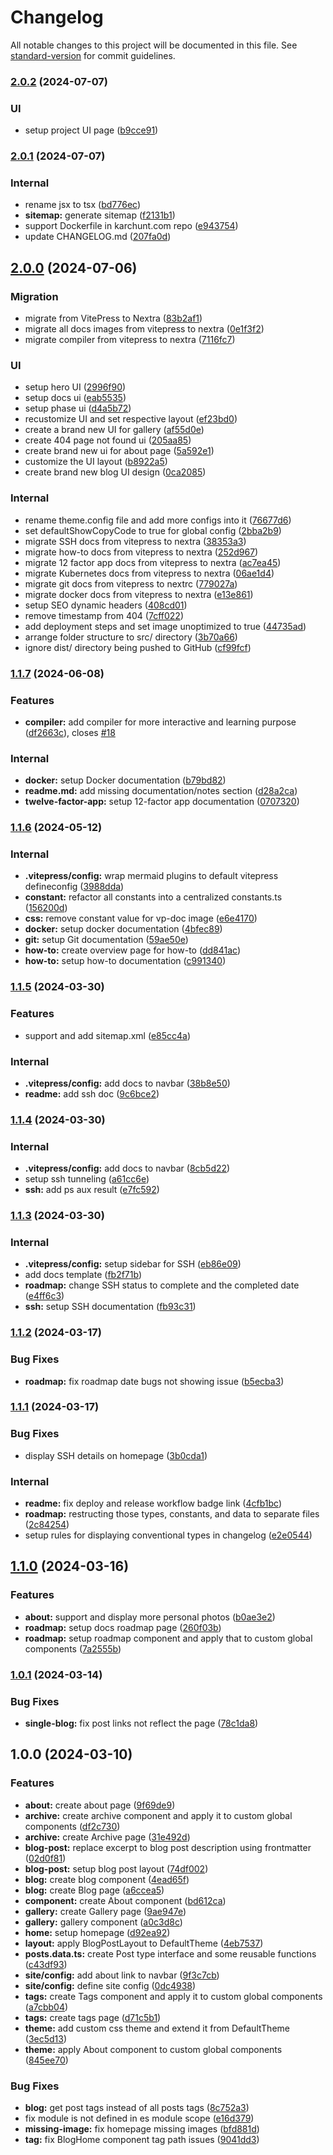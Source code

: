 # Changelog

All notable changes to this project will be documented in this file. See [standard-version](https://github.com/conventional-changelog/standard-version) for commit guidelines.

### [2.0.2](https://github.com/KarChunT/karchunt.com/compare/v2.0.1...v2.0.2) (2024-07-07)


### UI

* setup project UI page ([b9cce91](https://github.com/KarChunT/karchunt.com/commit/b9cce9183a1117a581948a757f18c52aeca503bd))

### [2.0.1](https://github.com/KarChunT/karchunt.com/compare/v2.0.0...v2.0.1) (2024-07-07)


### Internal

* rename jsx to tsx ([bd776ec](https://github.com/KarChunT/karchunt.com/commit/bd776ec5b606b383ab2cfc194ccb12e29875e770))
* **sitemap:** generate sitemap ([f2131b1](https://github.com/KarChunT/karchunt.com/commit/f2131b1f9fe155631cbbbec4880b134936bcc379))
* support Dockerfile in karchunt.com repo ([e943754](https://github.com/KarChunT/karchunt.com/commit/e943754404286a6fab34408274845eb6ab0f20d2))
* update CHANGELOG.md ([207fa0d](https://github.com/KarChunT/karchunt.com/commit/207fa0d2e88297ff0c4a5d25b812935d74e6175a))

## [2.0.0](https://github.com/KarChunT/karchunt.com/compare/v1.1.7...v2.0.0) (2024-07-06)

### Migration

* migrate from VitePress to Nextra ([83b2af1](https://github.com/KarChunT/karchunt.com/pull/20/commits/83b2af1b2f43544d310e1f84c88eaf1b128fc04b))
* migrate all docs images from vitepress to nextra ([0e1f3f2](https://github.com/KarChunT/karchunt.com/pull/20/commits/0e1f3f2d2eac566d82d6cf722f1c6daf9e85a0ab))
* migrate compiler from vitepress to nextra ([7116fc7](https://github.com/KarChunT/karchunt.com/pull/20/commits/7116fc72983d9ab89f0d8377398a7d169ad05d66))

### UI

* setup hero UI ([2996f90](https://github.com/KarChunT/karchunt.com/pull/20/commits/2996f90ff75bf1cb4d00f61e5b9d3b02e7e5af3e))
* setup docs ui ([eab5535](https://github.com/KarChunT/karchunt.com/pull/20/commits/eab55351c54adb7819af078021a23c27d8b1b83b))
* setup phase ui ([d4a5b72](https://github.com/KarChunT/karchunt.com/pull/20/commits/d4a5b724aab166b78b19d916f1c2cd067712eba0))
* recustomize UI and set respective layout ([ef23bd0](https://github.com/KarChunT/karchunt.com/pull/20/commits/ef23bd047fc77062393bb9873080262e3d0d385c))
* create a brand new UI for gallery ([af55d0e](https://github.com/KarChunT/karchunt.com/pull/20/commits/af55d0ec3de0cf102f3fd0bae54e77feea116c7f))
* create 404 page not found ui ([205aa85](https://github.com/KarChunT/karchunt.com/pull/20/commits/205aa85f0680eaff1d5771b4e640fb8f09a46a00))
* create brand new ui for about page ([5a592e1](https://github.com/KarChunT/karchunt.com/pull/20/commits/5a592e1d283e0c0cd080709054f47ffdaa3a0ea8))
* customize the UI layout ([b8922a5](https://github.com/KarChunT/karchunt.com/pull/20/commits/b8922a5b69b9f924c7658ca33e14728f43be7680))
* create brand new blog UI design ([0ca2085](https://github.com/KarChunT/karchunt.com/pull/20/commits/0ca2085ceeb4f755f51d2395929f8e6866d2d4a3))

### Internal

* rename theme.config file and add more configs into it ([76677d6](https://github.com/KarChunT/karchunt.com/pull/20/commits/76677d6d51b1c2a7061f79c03198f7c47cf1494a))
* set defaultShowCopyCode to true for global config ([2bba2b9](https://github.com/KarChunT/karchunt.com/pull/20/commits/2bba2b9e4b1cddcc88f0b1ea8bc1c8c298771dff))
* migrate SSH docs from vitepress to nextra ([38353a3](https://github.com/KarChunT/karchunt.com/pull/20/commits/38353a30e4baeb2169b8df1cf664eb57af50b827))
* migrate how-to docs from vitepress to nextra ([252d967](https://github.com/KarChunT/karchunt.com/pull/20/commits/252d96721442f2c116b46b6c49f1b45ac43f19db))
* migrate 12 factor app docs from vitepress to nextra ([ac7ea45](https://github.com/KarChunT/karchunt.com/pull/20/commits/ac7ea457645a884bfafe0e0e910582149cc7595a))
* migrate Kubernetes docs from vitepress to nextra ([06ae1d4](https://github.com/KarChunT/karchunt.com/pull/20/commits/06ae1d4ad4a002958c846d7e17b8b958acef9f4e))
* migrate git docs from vitepress to nextrc ([779027a](https://github.com/KarChunT/karchunt.com/pull/20/commits/779027a49f8ae5ed3554e3c8044f7eda376f3c02))
* migrate docker docs from vitepress to nextra ([e13e861](https://github.com/KarChunT/karchunt.com/pull/20/commits/e13e861a6fa174f8a9cc279259405810b49b9720))
* setup SEO dynamic headers ([408cd01](https://github.com/KarChunT/karchunt.com/pull/20/commits/408cd01c4bd7575f6eb5e19dc26542adade36bf6))
* remove timestamp from 404 ([7cff022](https://github.com/KarChunT/karchunt.com/pull/20/commits/7cff022e331c0bf06dddfb142a23f47a76b11ea1))
* add deployment steps and set image unoptimized to true ([44735ad](https://github.com/KarChunT/karchunt.com/pull/20/commits/44735ad72c25037f51bee950c7f9e1c8644a803a))
* arrange folder structure to src/ directory ([3b70a66](https://github.com/KarChunT/karchunt.com/pull/20/commits/3b70a66458b745ebea36361aa4bd3253c68a618b))
* ignore dist/ directory being pushed to GitHub ([cf99fcf](https://github.com/KarChunT/karchunt.com/pull/20/commits/cf99fcfdbca3ec8af308c5676e94394517251695))


### [1.1.7](https://github.com/KarChunT/karchunt.com/compare/v1.1.6...v1.1.7) (2024-06-08)


### Features

* **compiler:** add compiler for more interactive and learning purpose ([df2663c](https://github.com/KarChunT/karchunt.com/commit/df2663c8675f7277611584af4d977743d46f8140)), closes [#18](https://github.com/KarChunT/karchunt.com/issues/18)


### Internal

* **docker:** setup Docker documentation ([b79bd82](https://github.com/KarChunT/karchunt.com/commit/b79bd828b1c923f9f71ef480252c7b392b47ba43))
* **readme.md:** add missing documentation/notes section ([d28a2ca](https://github.com/KarChunT/karchunt.com/commit/d28a2ca0b3c5df3cdc0833f403174aa54fcde02a))
* **twelve-factor-app:** setup 12-factor app documentation ([0707320](https://github.com/KarChunT/karchunt.com/commit/0707320ef6a0fff131b74092a7afc64acd271621))

### [1.1.6](https://github.com/KarChunT/karchunt.com/compare/v1.1.5...v1.1.6) (2024-05-12)


### Internal

* **.vitepress/config:** wrap mermaid plugins to default vitepress defineconfig ([3988dda](https://github.com/KarChunT/karchunt.com/commit/3988ddad5c51a16f4e3d551c774c484893a2e284))
* **constant:** refactor all constants into a centralized constants.ts ([156200d](https://github.com/KarChunT/karchunt.com/commit/156200dcc7634342d1d2b3b448bae3e24c0129cf))
* **css:** remove constant value for vp-doc image ([e6e4170](https://github.com/KarChunT/karchunt.com/commit/e6e4170ffa19b1506d4dcd9b0a4b8e4dd4c0c507))
* **docker:** setup docker documentation ([4bfec89](https://github.com/KarChunT/karchunt.com/commit/4bfec896e8a0f46272783a0255ac9e034e1abb95))
* **git:** setup Git documentation ([59ae50e](https://github.com/KarChunT/karchunt.com/commit/59ae50e0032eea145cba973b81688fbb79179d91))
* **how-to:** create overview page for how-to ([dd841ac](https://github.com/KarChunT/karchunt.com/commit/dd841acbf648ef2744d2c014c71f4be082136cc8))
* **how-to:** setup how-to documentation ([c991340](https://github.com/KarChunT/karchunt.com/commit/c9913407393435aa35bbb7e4409d880bf6401872))

### [1.1.5](https://github.com/KarChunT/karchunt.com/compare/v1.1.4...v1.1.5) (2024-03-30)


### Features

* support and add sitemap.xml ([e85cc4a](https://github.com/KarChunT/karchunt.com/commit/e85cc4af3efa80515d3c614ba3baed7cfc1611c1))


### Internal

* **.vitepress/config:** add docs to navbar ([38b8e50](https://github.com/KarChunT/karchunt.com/commit/38b8e50ef51d77b5fb892ee102ea2803ba1d7001))
* **readme:** add ssh doc ([9c6bce2](https://github.com/KarChunT/karchunt.com/commit/9c6bce2c1bd30146c4fb1c772b6133dd5fbb22d4))

### [1.1.4](https://github.com/KarChunT/karchunt.com/compare/v1.1.3...v1.1.4) (2024-03-30)


### Internal

* **.vitepress/config:** add docs to navbar ([8cb5d22](https://github.com/KarChunT/karchunt.com/commit/8cb5d22e80d00f5e8227ca2cb19f53af4287ddda))
* setup ssh tunneling ([a61cc6e](https://github.com/KarChunT/karchunt.com/commit/a61cc6ea0e7fc619178e7d45e03d4659a4a7dcd7))
* **ssh:** add ps aux result ([e7fc592](https://github.com/KarChunT/karchunt.com/commit/e7fc592c1365d7e750ab3e0adcfcd23ba1864505))

### [1.1.3](https://github.com/KarChunT/karchunt.com/compare/v1.1.2...v1.1.3) (2024-03-30)


### Internal

* **.vitepress/config:** setup sidebar for SSH ([eb86e09](https://github.com/KarChunT/karchunt.com/commit/eb86e090cf673f71f35bdf5d4468189cc7f10da5))
* add docs template ([fb2f71b](https://github.com/KarChunT/karchunt.com/commit/fb2f71b26fc14740c85b28e8019e7af8038007d9))
* **roadmap:** change SSH status to complete and the completed date ([e4ff6c3](https://github.com/KarChunT/karchunt.com/commit/e4ff6c3ba57b62f2ebb8808c271d7a55595a3dca))
* **ssh:** setup SSH documentation ([fb93c31](https://github.com/KarChunT/karchunt.com/commit/fb93c31b64c4678ace35e07850a8ca92665c91be))

### [1.1.2](https://github.com/KarChunT/karchunt.com/compare/v1.1.1...v1.1.2) (2024-03-17)


### Bug Fixes

* **roadmap:** fix roadmap date bugs not showing issue ([b5ecba3](https://github.com/KarChunT/karchunt.com/commit/b5ecba34f4837380bd4bf7aa7bd95e83538a67a4))

### [1.1.1](https://github.com/KarChunT/karchunt.com/compare/v1.1.0...v1.1.1) (2024-03-17)


### Bug Fixes

* display SSH details on homepage ([3b0cda1](https://github.com/KarChunT/karchunt.com/commit/3b0cda1c4799c71551c04e4102f1977a86d43961))


### Internal

* **readme:** fix deploy and release workflow badge link ([4cfb1bc](https://github.com/KarChunT/karchunt.com/commit/4cfb1bcf8a041e789d7fa61871c469f55d06d9b1))
* **roadmap:** restructing those types, constants, and data to separate files ([2c84254](https://github.com/KarChunT/karchunt.com/commit/2c84254675588decb2981b33560fa6002e46bdc8))
* setup rules for displaying conventional types in changelog ([e2e0544](https://github.com/KarChunT/karchunt.com/commit/e2e0544430ff70132095052d6b18910200dc58fe))

## [1.1.0](https://github.com/KarChunT/karchunt.com/compare/v1.0.1...v1.1.0) (2024-03-16)


### Features

* **about:** support and display more personal photos ([b0ae3e2](https://github.com/KarChunT/karchunt.com/commit/b0ae3e24287591938c872f1b5131a0e18a76a70f))
* **roadmap:** setup docs roadmap page ([260f03b](https://github.com/KarChunT/karchunt.com/commit/260f03b6a9e874ff6f498a00975feb7ee90e4bf1))
* **roadmap:** setup roadmap component and apply that to custom global components ([7a2555b](https://github.com/KarChunT/karchunt.com/commit/7a2555b7364385333da6e8b8afc2602a3d538e29))

### [1.0.1](https://github.com/KarChunT/karchunt.com/compare/v1.0.0...v1.0.1) (2024-03-14)


### Bug Fixes

* **single-blog:** fix post links not reflect the page ([78c1da8](https://github.com/KarChunT/karchunt.com/commit/78c1da8480832b173befc7f089c44185fa814f59))

## 1.0.0 (2024-03-10)


### Features

* **about:** create about page ([9f69de9](https://github.com/KarChunT/karchunt.com/commit/9f69de90985475564f57932d89ec7b192bb825db))
* **archive:** create archive component and apply it to custom global components ([df2c730](https://github.com/KarChunT/karchunt.com/commit/df2c73028a3668aeda957f255c3c019bf1d24349))
* **archive:** create Archive page ([31e492d](https://github.com/KarChunT/karchunt.com/commit/31e492de5c982bd4b9af58f6df8df5bc610ffe5c))
* **blog-post:** replace excerpt to blog post description using frontmatter ([02d0f81](https://github.com/KarChunT/karchunt.com/commit/02d0f81a1e1fa420b1300dc7169b89e2d7535e47))
* **blog-post:** setup blog post layout ([74df002](https://github.com/KarChunT/karchunt.com/commit/74df002fb39f6ccfceffbd21d15b85f1ac67ca14))
* **blog:** create blog component ([4ead65f](https://github.com/KarChunT/karchunt.com/commit/4ead65ff6761582394c49b41eb7992b508c073f0))
* **blog:** create Blog page ([a6ccea5](https://github.com/KarChunT/karchunt.com/commit/a6ccea55581ee1e3eb7904123217602d77bbb03a))
* **component:** create About component ([bd612ca](https://github.com/KarChunT/karchunt.com/commit/bd612ca95c95fb9797fd357c500451b7a63b1fc2))
* **gallery:** create Gallery page ([9ae947e](https://github.com/KarChunT/karchunt.com/commit/9ae947e966b41e4228ade173166724a2e7e7e0d0))
* **gallery:** gallery component ([a0c3d8c](https://github.com/KarChunT/karchunt.com/commit/a0c3d8ce862bf60053b3ce133e940798c1f3e551))
* **home:** setup homepage ([d92ea92](https://github.com/KarChunT/karchunt.com/commit/d92ea923ed996a26e52a6e8f950099d6167ba067))
* **layout:** apply BlogPostLayout to DefaultTheme ([4eb7537](https://github.com/KarChunT/karchunt.com/commit/4eb753757bf832780a2ec4790eacbd627a16e16a))
* **posts.data.ts:** create Post type interface and some reusable functions ([c43df93](https://github.com/KarChunT/karchunt.com/commit/c43df935044b45d24b40b249ba81c1fc29a0de3f))
* **site/config:** add about link to navbar ([9f3c7cb](https://github.com/KarChunT/karchunt.com/commit/9f3c7cb45f21f81e43011ffed1ed7dead20709f1))
* **site/config:** define site config ([0dc4938](https://github.com/KarChunT/karchunt.com/commit/0dc4938ec52099001b473123481af7e45f826e63))
* **tags:** create Tags component and apply it to custom global components ([a7cbb04](https://github.com/KarChunT/karchunt.com/commit/a7cbb0417a0b90e5395bed343b6ff1a4a5dc45e3))
* **tags:** create tags page ([d71c5b1](https://github.com/KarChunT/karchunt.com/commit/d71c5b186cafc22054138d3bdc579d830942afa0))
* **theme:** add custom css theme and extend it from DefaultTheme ([3ec5d13](https://github.com/KarChunT/karchunt.com/commit/3ec5d135f91aa5c755fdf4ad65fe740d468664e5))
* **theme:** apply About component to custom global components ([845ee70](https://github.com/KarChunT/karchunt.com/commit/845ee70e5492c5bb4bbf86d40360f1133e0e956b))


### Bug Fixes

* **blog:** get post tags instead of all posts tags ([8c752a3](https://github.com/KarChunT/karchunt.com/commit/8c752a39e3a15d34daf37db906a03d532e3d27d3))
* fix module is not defined in es module scope ([e16d379](https://github.com/KarChunT/karchunt.com/commit/e16d379e313b8612de729921644a8625033db81e))
* **missing-image:** fix homepage missing images ([bfd881d](https://github.com/KarChunT/karchunt.com/commit/bfd881d4648fb34cb1d356e04c0e65230aaf9ed5))
* **tag:** fix BlogHome component tag path issues ([9041dd3](https://github.com/KarChunT/karchunt.com/commit/9041dd340350b413ce732b6c1222953ea18ed90a))
